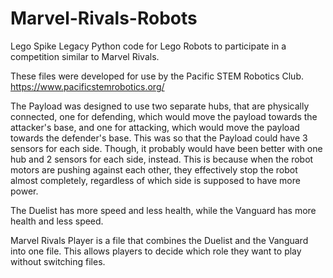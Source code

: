 # Marvel-Rivals-Robots
Lego Spike Legacy Python code for Lego Robots to participate in a competition similar to Marvel Rivals.

These files were developed for use by the Pacific STEM Robotics Club.
https://www.pacificstemrobotics.org/

The Payload was designed to use two separate hubs, that are physically connected, one for defending, which would move the payload towards the attacker's base, and one for attacking, which would move the payload towards the defender's base. This was so that the Payload could have 3 sensors for each side. Though, it probably would have been better with one hub and 2 sensors for each side, instead. This is because when the robot motors are pushing against each other, they effectively stop the robot almost completely, regardless of which side is supposed to have more power.

The Duelist has more speed and less health, while the Vanguard has more health and less speed.

Marvel Rivals Player is a file that combines the Duelist and the Vanguard into one file. This allows players to decide which role they want to play without switching files.
